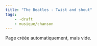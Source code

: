 ```yaml
---
title: "The Beatles - Twist and shout"
tags:
    - -draft
    - musique/chanson
---
```


Page créée automatiquement, mais vide.
